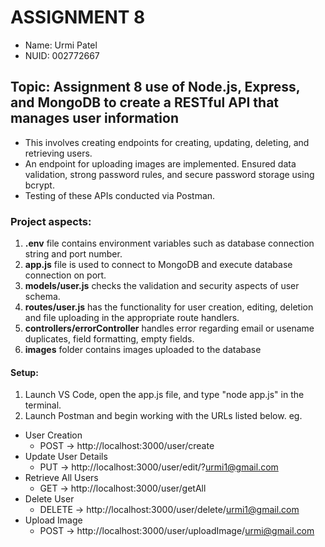 # ASSIGNMENT 8

- Name: Urmi Patel
- NUID: 002772667

## Topic: Assignment 8 use of Node.js, Express, and MongoDB to create a RESTful API that manages user information
- This involves creating endpoints for creating, updating, deleting, and retrieving users.
- An endpoint for uploading images are implemented. Ensured data validation, strong password rules, and secure password storage using bcrypt. 
- Testing of these APIs conducted via Postman. 

### Project aspects:
1. **.env** file contains environment variables such as database connection string and port number.
2. **app.js** file is used to connect to MongoDB and execute database connection on port.
3. **models/user.js** checks the validation and security aspects of user schema.
4. **routes/user.js** has the functionality for user creation, editing, deletion and file uploading in the appropriate route handlers.
5. **controllers/errorController** handles error regarding email or usename duplicates, field formatting, empty fields.
6. **images** folder contains images uploaded to the database

#### Setup:

1. Launch VS Code, open the app.js file, and type "node app.js" in the terminal.
2. Launch Postman and begin working with the URLs listed below.
eg.
  - User Creation 
    - POST ->  http://localhost:3000/user/create
  - Update User Details
    - PUT -> http://localhost:3000/user/edit/?urmi1@gmail.com
  - Retrieve All Users
    - GET -> http://localhost:3000/user/getAll
  - Delete User
    - DELETE -> http://localhost:3000/user/delete/urmi1@gmail.com
  - Upload Image
    - POST -> http://localhost:3000/user/uploadImage/urmi@gmail.com
 